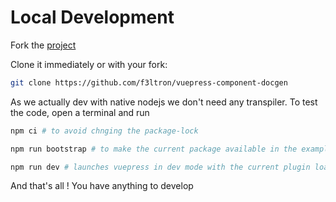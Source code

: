 # Local Development

Fork the [project](https://github.com/f3ltron/vuepress-component-docgen)

Clone it immediately or with your fork:

```bash
git clone https://github.com/f3ltron/vuepress-component-docgen
```

As we actually dev with native nodejs we don't need any transpiler. 
To test the code, open a terminal and run

```bash
npm ci # to avoid chnging the package-lock

npm run bootstrap # to make the current package available in the example

npm run dev # launches vuepress in dev mode with the current plugin loaded
```

And that's all ! You have anything to develop